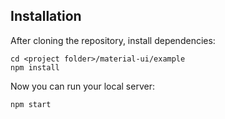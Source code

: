 ## Installation
After cloning the repository, install dependencies:
```
cd <project folder>/material-ui/example
npm install
```

Now you can run your local server:
```
npm start
```